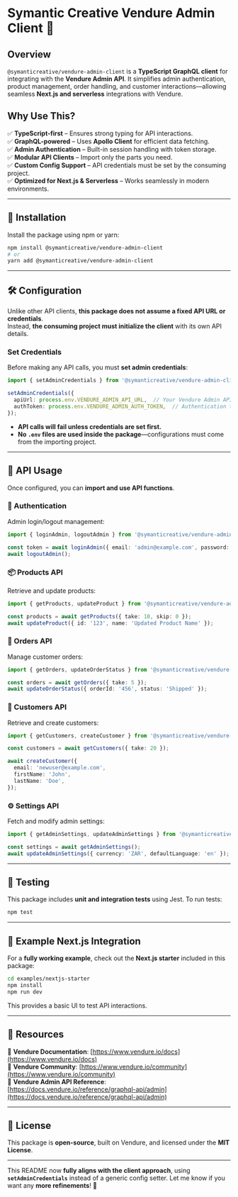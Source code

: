 # **Symantic Creative Vendure Admin Client** 🚀  

## **Overview**  
`@symanticreative/vendure-admin-client` is a **TypeScript GraphQL client** for integrating with the **Vendure Admin API**. It simplifies admin authentication, product management, order handling, and customer interactions—allowing seamless **Next.js and serverless** integrations with Vendure.

## **Why Use This?**  
✅ **TypeScript-first** – Ensures strong typing for API interactions.  
✅ **GraphQL-powered** – Uses **Apollo Client** for efficient data fetching.  
✅ **Admin Authentication** – Built-in session handling with token storage.  
✅ **Modular API Clients** – Import only the parts you need.  
✅ **Custom Config Support** – API credentials must be set by the consuming project.  
✅ **Optimized for Next.js & Serverless** – Works seamlessly in modern environments.  

---

## **🚀 Installation**  
Install the package using npm or yarn:  
```sh
npm install @symanticreative/vendure-admin-client
# or
yarn add @symanticreative/vendure-admin-client
```

---

## **🛠 Configuration**  
Unlike other API clients, **this package does not assume a fixed API URL or credentials**.  
Instead, **the consuming project must initialize the client** with its own API details.

### **Set Credentials**  
Before making any API calls, you must **set admin credentials**:
```ts
import { setAdminCredentials } from '@symanticreative/vendure-admin-client';

setAdminCredentials({
  apiUrl: process.env.VENDURE_ADMIN_API_URL,  // Your Vendure Admin API URL
  authToken: process.env.VENDURE_ADMIN_AUTH_TOKEN,  // Authentication token for API requests
});
```
- **API calls will fail unless credentials are set first.**
- **No `.env` files are used inside the package**—configurations must come from the importing project.

---

## **🔧 API Usage**  
Once configured, you can **import and use API functions**.

### **🔑 Authentication**
Admin login/logout management:
```ts
import { loginAdmin, logoutAdmin } from '@symanticreative/vendure-admin-client';

const token = await loginAdmin({ email: 'admin@example.com', password: 'securepass' });
await logoutAdmin();
```

### **📦 Products API**
Retrieve and update products:
```ts
import { getProducts, updateProduct } from '@symanticreative/vendure-admin-client';

const products = await getProducts({ take: 10, skip: 0 });
await updateProduct({ id: '123', name: 'Updated Product Name' });
```

### **🛒 Orders API**
Manage customer orders:
```ts
import { getOrders, updateOrderStatus } from '@symanticreative/vendure-admin-client';

const orders = await getOrders({ take: 5 });
await updateOrderStatus({ orderId: '456', status: 'Shipped' });
```

### **👥 Customers API**
Retrieve and create customers:
```ts
import { getCustomers, createCustomer } from '@symanticreative/vendure-admin-client';

const customers = await getCustomers({ take: 20 });

await createCustomer({
  email: 'newuser@example.com',
  firstName: 'John',
  lastName: 'Doe',
});
```

### **⚙️ Settings API**
Fetch and modify admin settings:
```ts
import { getAdminSettings, updateAdminSettings } from '@symanticreative/vendure-admin-client';

const settings = await getAdminSettings();
await updateAdminSettings({ currency: 'ZAR', defaultLanguage: 'en' });
```

---

## **🔬 Testing**
This package includes **unit and integration tests** using Jest. To run tests:
```sh
npm test
```

---

## **📄 Example Next.js Integration**
For a **fully working example**, check out the **Next.js starter** included in this package:
```sh
cd examples/nextjs-starter
npm install
npm run dev
```
This provides a basic UI to test API interactions.

---

## **🔗 Resources**
📖 **Vendure Documentation**: [https://www.vendure.io/docs](https://www.vendure.io/docs)  
💬 **Vendure Community**: [https://www.vendure.io/community](https://www.vendure.io/community)  
🔧 **Vendure Admin API Reference**: [https://docs.vendure.io/reference/graphql-api/admin](https://docs.vendure.io/reference/graphql-api/admin)  

---

## **📜 License**
This package is **open-source**, built on Vendure, and licensed under the **MIT License**.

---

This README now **fully aligns with the client approach**, using **`setAdminCredentials`** instead of a generic config setter. Let me know if you want any **more refinements**! 🚀

